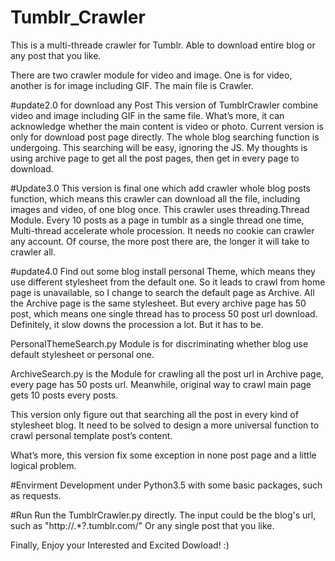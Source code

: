 # Tumblr_Crawler
This is a multi-threade crawler for Tumblr. Able to download entire blog or any post that you like.

There are two crawler module for video and image. 
One is for video, another is for image including GIF.
The main file is Crawler.

#update2.0 for download any Post
This version of TumblrCrawler combine video and image including GIF in
the same file. What’s more, it can acknowledge whether the main content
is video or photo. Current version is only for download post page
directly. The whole blog searching function is undergoing. This
searching will be easy, ignoring the JS. My thoughts is using archive
page to get all the post pages, then get in every page to download.

#Update3.0
This version is final one which add crawler whole blog posts function,
which means this crawler can download all the file, including images
and video, of one blog once. This crawler uses threading.Thread Module.
Every 10 posts as a page in tumblr as a single thread one time,
Multi-thread accelerate whole procession. It needs no cookie can
crawler any account. Of course, the more post there are, the longer it
will take to crawler all.

#update4.0
Find out some blog install personal Theme, which means they use different stylesheet from the default one. So it leads to crawl from home page is unavailable, so I change to search the default page as Archive. All the Archive page is the same stylesheet. But every archive page has 50 post, which means one single thread has to process 50 post url download. Definitely, it slow downs the procession a lot. But it has to be. 

PersonalThemeSearch.py Module is for discriminating whether blog use default stylesheet or personal one.

ArchiveSearch.py is the Module for crawling all the post url in Archive page, every page has 50 posts url. Meanwhile, original way to crawl main page gets 10 posts every posts. 

This version only figure out that searching all the post in every kind of stylesheet blog. It need to be solved to design a more universal function to crawl personal template post’s content.

What’s more, this version fix some exception in none post page and a little logical problem.

#Envirment
Development under Python3.5 with some basic packages, such as requests. 

#Run
Run the TumblrCrawler.py directly.
The input could be the blog's url, such as "http://.*?.tumblr.com/"
Or any single post that you like.

Finally, Enjoy your Interested and Excited Dowload! :)
